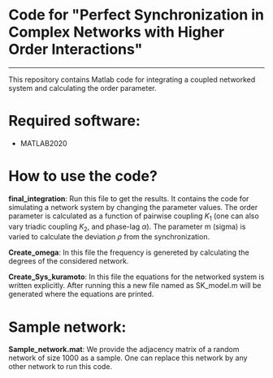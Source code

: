 # Code for "Perfect Synchronization in Complex Networks with Higher Order Interactions" 
***
This repository contains Matlab code for integrating a coupled networked system and calculating the order parameter.
# Required software:
+ MATLAB2020

# How to use the code?
**final_integration**: Run this file to get the results. It contains the code for simulating a network system by changing the parameter values. The order parameter is calculated as a function of pairwise coupling $K_1$ (one can also vary triadic coupling $K_2$, and phase-lag $\alpha$). The parameter m (sigma) is varied to calculate the deviation $\rho$ from the synchronization.  

**Create_omega**: In this file the frequency is genereted by calculating the degrees of the considered network.

**Create_Sys_kuramoto**: In this file the equations for the networked system is written explicitly. After running this a new file named as SK_model.m will be generated where the equations are printed.  
# Sample network:
**Sample_network.mat**: We provide the adjacency matrix of a random network of size 1000 as a sample. One can replace this network by any other network to run this code.  
